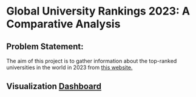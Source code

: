 # Global University Rankings 2023: A Comparative Analysis

## Problem Statement:
The aim of this project is to gather information about the top-ranked universities in the world in 2023 from [this website.](https://www.topuniversities.com/university-rankings/world-university-rankings/2023)

## Visualization [Dashboard](https://public.tableau.com/app/profile/naosher.mustakim/viz/QSWorldUniversityRankings2023/Dashboard1?publish=yes) 

